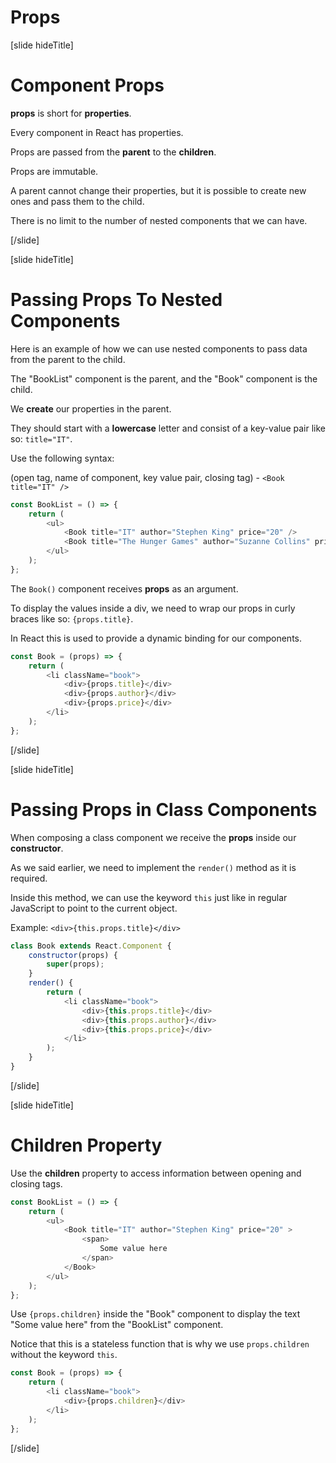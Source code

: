 # Props

[slide hideTitle]

# Component Props

**props** is short for **properties**. 

Every component in React has properties.

Props are passed from the **parent** to the **children**. 

Props are immutable.

A parent cannot change their properties, but it is possible to create new ones and pass them to the child.

There is no limit to the number of nested components that we can have.

[/slide]

[slide hideTitle]

# Passing Props To Nested Components

Here is an example of how we can use nested components to pass data from the parent to the child.

The "BookList" component is the parent, and the "Book" component is the child.

We **create** our properties in the parent. 

They should start with a **lowercase** letter and consist of a key-value pair like so: `title="IT"`.

Use the following syntax: 

(open tag, name of component, key value pair, closing tag) - `<Book title="IT" />`

```js
const BookList = () => {
    return (
        <ul>
            <Book title="IT" author="Stephen King" price="20" />
            <Book title="The Hunger Games" author="Suzanne Collins" price="10" />
        </ul>
    );
};
```

The `Book()` component receives **props** as an argument.

To display the values inside a div, we need to wrap our props in curly braces like so: `{props.title}`.

In React this is used to provide a dynamic binding for our components.

```js
const Book = (props) => {
    return (
        <li className="book">
            <div>{props.title}</div>
            <div>{props.author}</div>
            <div>{props.price}</div>
        </li>
    );
};
```

[/slide]

[slide hideTitle]

# Passing Props in Class Components

When composing a class component we receive the **props** inside our **constructor**.

As we said earlier, we need to implement the `render()` method as it is required.

Inside this method, we can use the keyword `this` just like in regular JavaScript to point to the current object.

Example: `<div>{this.props.title}</div>`

```js
class Book extends React.Component {
    constructor(props) {
        super(props);
    }
    render() {
        return (
            <li className="book">
                <div>{this.props.title}</div>
                <div>{this.props.author}</div>
                <div>{this.props.price}</div>
            </li>
        );
    }
}
```

[/slide]

[slide hideTitle]

# Children Property

Use the **children** property to access information between opening and closing tags.

```js
const BookList = () => {
    return (
        <ul>
            <Book title="IT" author="Stephen King" price="20" >
                <span>
                    Some value here
                </span> 
            </Book>
        </ul>
    );
};
```

Use `{props.children}` inside the "Book" component to display the text "Some value here" from the "BookList" component.

Notice that this is a stateless function that is why we use `props.children` without the keyword `this`.

```js
const Book = (props) => {
    return (
        <li className="book">
            <div>{props.children}</div>
        </li>
    );
};
```

[/slide]